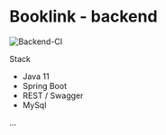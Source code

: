 # Booklink - backend

![Backend-CI](https://github.com/mrazjava/booklink/workflows/Backend-CI/badge.svg?branch=master)

Stack
- Java 11
- Spring Boot
- REST / Swagger
- MySql

...